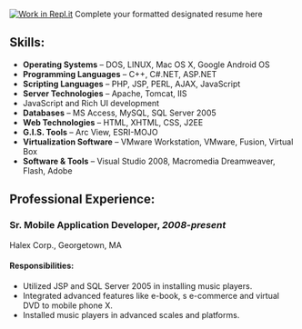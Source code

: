 [![Work in Repl.it](https://classroom.github.com/assets/work-in-replit-14baed9a392b3a25080506f3b7b6d57f295ec2978f6f33ec97e36a161684cbe9.svg)](https://classroom.github.com/online_ide?assignment_repo_id=414335&assignment_repo_type=GroupAssignmentRepo)
Complete your formatted designated resume here

## Skills:

* **Operating Systems** – DOS, LINUX, Mac OS X, Google Android OS
* **Programming Languages** – C++, C#.NET, ASP.NET
* **Scripting Languages** – PHP, JSP, PERL, AJAX, JavaScript
* **Server Technologies** – Apache, Tomcat, IIS
* JavaScript and Rich UI development
* **Databases** – MS Access, MySQL, SQL Server 2005
* **Web Technologies** – HTML, XHTML, CSS, J2EE
* **G.I.S. Tools** – Arc View, ESRI-MOJO
* **Virtualization Software** – VMware Workstation, VMware, Fusion, Virtual Box
* **Software & Tools** – Visual Studio 2008, Macromedia Dreamweaver, Flash, Adobe


## Professional Experience:

### Sr. Mobile Application Developer, *2008-present* 
Halex Corp., Georgetown, MA

#### Responsibilities:

* Utilized JSP and SQL Server 2005 in installing music players.
* Integrated advanced features like e-book, s e-commerce and virtual DVD to mobile phone X.
* Installed music players in advanced scales and platforms.